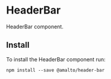 # HeaderBar

HeaderBar component.

## Install
To install the HeaderBar component run:
```terminal
npm install --save @amalto/header-bar
```